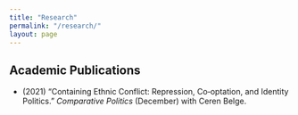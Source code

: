 ```yaml
---
title: "Research"
permalink: "/research/"
layout: page
---
```


## Academic Publications

- (2021) “Containing Ethnic Conflict: Repression, Co‑optation, and Identity Politics.” <i> Comparative Politics </i> (December) with Ceren Belge.
